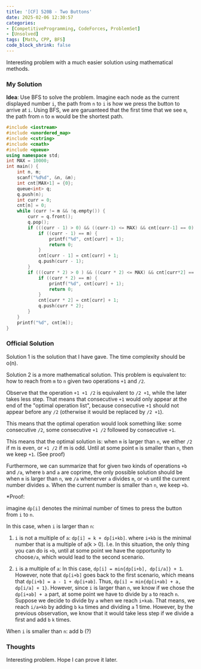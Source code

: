 ```yaml
---
title: '[CF] 520B - Two Buttons'
date: 2025-02-06 12:30:57
categories: 
- [CompetitiveProgramming, CodeForces, ProblemSet]
- [Unsolved]
tags: [Math, CPP, BFS]
code_block_shrink: false
---
```


Interesting problem with a much easier solution using mathematical methods.

<!--more-->

### My Solution

**Idea**: Use BFS to solve the problem. Imagine each node as the current displayed number `i`, the path from `n` to `i` is how we press the button to arrive at `i`. Using BFS, we are garuanteed that the first time that we see `m`, the path from `n` to `m` would be the shortest path.

```cpp
#include <iostream>
#include <unordered_map>
#include <cstring>
#include <cmath>
#include <queue>
using namespace std;
int MAX = 10000;
int main() {
    int n, m;
    scanf("%d%d", &n, &m);
    int cnt[MAX+1] = {0};
    queue<int> q;
    q.push(n);
    int curr = 0;
    cnt[n] = 0;
    while (curr != m && !q.empty()) {
        curr = q.front();
        q.pop();
        if (((curr - 1) > 0) && ((curr-1) <= MAX) && cnt[curr-1] == 0) {
            if ((curr - 1) == m) {
                printf("%d", cnt[curr] + 1);
                return 0;
            }
            cnt[curr - 1] = cnt[curr] + 1;
            q.push(curr - 1);
        }
        if (((curr * 2) > 0 ) && ((curr * 2) <= MAX) && cnt[curr*2] == 0) {
            if ((curr * 2) == m) {
                printf("%d", cnt[curr] + 1);
                return 0;
            }
            cnt[curr * 2] = cnt[curr] + 1;
            q.push(curr * 2);
        }
    }
    printf("%d", cnt[m]);
}
```

### Official Solution

Solution 1 is the solution that I have gave. The time complexity should be o(n).

Solution 2 is a more mathematical solution. This problem is equivalent to: how to reach from `m` to `n` given two operations `+1` and `/2`. 

Observe that the operation `+1 +1 /2` is equivalent to `/2 +1`, while the later takes less step. That means that consecutive `+1` would only appear at the end of the "optimal operation list", because consecutive `+1` should not appear before any `/2` (otherwise it would be replaced by `/2 +1`). 

This means that the optimal operation would look something like: some consecutive `/2`, some consecutive `+1 /2` followed by consecutive `+1`.

This means that the optimal solution is: when `m` is larger than `n`, we either `/2` if m is even, or `+1 /2` if m is odd. Until at some point `m` is smaller than `n`, then we keep `+1`. (See proof)

Furthermore, we can summarize that for given two kinds of operations `+b` and `/a`, where `b` and `a` are coprime, the only possible solution should be when `m` is larger than `n`, we `/a` whenerver `a` divides `m`, or `+b` until the current number divides `a`. When the current number is smaller than `n`, we keep `+b`.

*Proof: 

imagine `dp[i]` denotes the minimal number of times to press the button from `i` to `n`.

In this case, when `i` is larger than `n`:

1. `i` is not a multiple of `a`: `dp[i] = k + dp[i+kb]`. where `i+kb` is the minimal number that is a multiple of a(k > 0). I.e. In this situation, the only thing you can do is `+b`, until at some point we have the opportunity to choose`/a`, which would lead to the second scenario.

2. `i` is a multiple of `a`: In this case, `dp[i] = min{dp[i+b], dp[i/a]} + 1`. However, note that `dp[i+b]` goes back to the first scenario, which means that `dp[i+b] = a - 1 + dp[i+ab]`. Thus, `dp[i] = min{dp[i+ab] + a, dp[i/a] + 1}`. However, since `i` is larger than `n`, we know if we chose the `dp[i+ab] + a` part, at some point we have to divide by `a` to reach `n`. Suppose we decide to divide by `a` when we reach `i+kab`. That means, we reach `i/a+kb` by adding `b` `ka` times and dividing `a` 1 time. However, by the previous observation, we know that it would take less step if we divide a first and add `b` `k` times.  

When `i` is smaller than `n`: add b (?)


### Thoughts

Interesting problem. Hope I can prove it later.